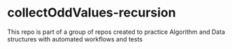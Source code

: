 # collectOddValues-recursion

This repo is part of a group of repos created to practice Algorithm and Data structures with automated workflows and tests
